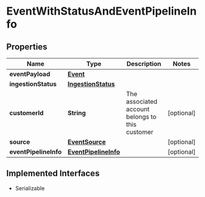 

# EventWithStatusAndEventPipelineInfo


## Properties

| Name | Type | Description | Notes |
|------------ | ------------- | ------------- | -------------|
|**eventPayload** | [**Event**](Event.md) |  |  |
|**ingestionStatus** | [**IngestionStatus**](IngestionStatus.md) |  |  |
|**customerId** | **String** | The associated account belongs to this customer |  [optional] |
|**source** | [**EventSource**](EventSource.md) |  |  [optional] |
|**eventPipelineInfo** | [**EventPipelineInfo**](EventPipelineInfo.md) |  |  [optional] |


## Implemented Interfaces

* Serializable


